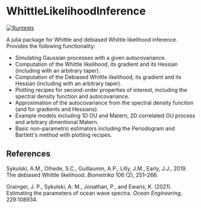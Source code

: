 # WhittleLikelihoodInference

[![Runtests](https://github.com/JakeGrainger/WhittleLikelihoodInference.jl/actions/workflows/Runtests.yml/badge.svg)](https://github.com/JakeGrainger/WhittleLikelihoodInference.jl/actions/workflows/Runtests.yml)

A julia package for Whittle and debiased Whittle likelihood inference. Provides the following functionality:

* Simulating Gaussian processes with a given autocovariance.
* Computation of the Whittle likelihood, its gradient and its Hessian (including with an arbitrary taper). 
* Computation of the Debiased Whittle likelihood, its gradient and its Hessian (including with an arbitrary taper).
* Plotting recipes for second-order properties of interest, including the spectral density function and autocovariance.
* Approximation of the autocovariance from the spectral density function (and for gradients and Hessians).
* Example models including 1D OU and Matern, 2D correlated OU process and arbitrary dimentional Matern.
* Basic non-parametric estimators including the Periodogram and Bartlett's method with plotting recipes.

## References

Sykulski, A.M., Olhede, S.C., Guillaumin, A.P., Lilly, J.M., Early, J.J., 2019. The debiased Whittle likelihood. *Biometrika* 106 (2), 251–266.

Grainger, J. P., Sykulski, A. M., Jonathan, P., and Ewans, K. (2021). Estimating the parameters of ocean wave
spectra. *Ocean Engineering*, 229:108934.